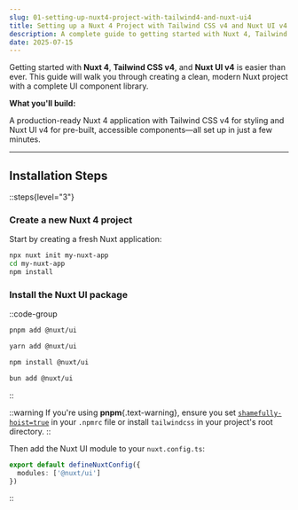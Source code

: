 ```yaml
---
slug: 01-setting-up-nuxt4-project-with-tailwind4-and-nuxt-ui4
title: Setting up a Nuxt 4 Project with Tailwind CSS v4 and Nuxt UI v4
description: A complete guide to getting started with Nuxt 4, Tailwind CSS v4, and Nuxt UI v4 for modern, fast, and beautiful web applications.
date: 2025-07-15
---
```

Getting started with **Nuxt 4**, **Tailwind CSS v4**, and **Nuxt UI v4** is easier than ever. This guide will walk you through creating a clean, modern Nuxt project with a complete UI component library.

**What you'll build:**

A production-ready Nuxt 4 application with Tailwind CSS v4 for styling and Nuxt UI v4 for pre-built, accessible components—all set up in just a few minutes.

---

## Installation Steps

::steps{level="3"}

### Create a new Nuxt 4 project

Start by creating a fresh Nuxt application:

```bash
npx nuxt init my-nuxt-app
cd my-nuxt-app
npm install
```

### Install the Nuxt UI package

::code-group

```bash [pnpm]
pnpm add @nuxt/ui
```

```bash [yarn]
yarn add @nuxt/ui
```

```bash [npm]
npm install @nuxt/ui
```

```bash [bun]
bun add @nuxt/ui
```
::

::warning
If you're using **pnpm**{.text-warning}, ensure you set [`shamefully-hoist=true`](https://pnpm.io/npmrc#shamefully-hoist) in your `.npmrc` file or install `tailwindcss` in your project's root directory.
::

Then add the Nuxt UI module to your `nuxt.config.ts`:
```ts [nuxt.config.ts]
export default defineNuxtConfig({
  modules: ['@nuxt/ui']
})
```
::
